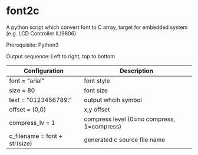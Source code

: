 # font2c
A python script which convert font to C array, target for embedded system (e.g. LCD Controller ILI9806)

Prerequisite: Python3

Output sequence: Left to right, top to bottom


| Configuration | Description |
| --- | --- |
| font = "arial" | font style |
| size = 80 | font size |
| text = "0123456789:"            | output whcih symbol |
| offset = (0,0)                  | x,y offset |
| compress_lv = 1                 | compress level (0=no compress, 1=compress) |
| c_filename = font + str(size)   | generated c source file name |
